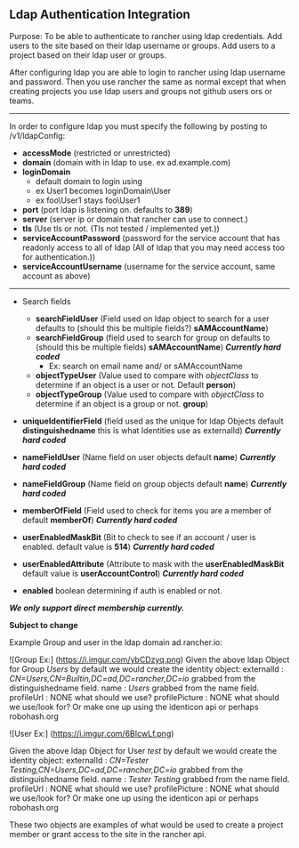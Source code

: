 Ldap Authentication Integration
---------
Purpose: To be able to authenticate to rancher using ldap credentials. Add users to the site based on their ldap username or groups.
Add users to a project based on their ldap user or groups.

After configuring ldap you are able to login to rancher using ldap username and password. Then you use rancher the same
as normal except that when creating projects you use ldap users and groups not github users ors or teams.

---------

In order to configure ldap you must specify the following by posting to /v1/ldapConfig:

 * **accessMode**  (restricted or unrestricted)
 * **domain** (domain with in ldap to use. ex ad.example.com)
 * **loginDomain** 
    * default domain to login using
    * ex User1 becomes loginDomain\User
    * ex foo\User1 stays foo\User1
 * **port** (port ldap is listening on. defaults to **389**)
 * **server** (server ip or domain that rancher can use to connect.)
 * **tls** (Use tls or not. (Tls not tested / implemented yet.))
 * **serviceAccountPassword** (password for the service account that has readonly access to all of ldap (All of ldap that you may need access too for authentication.))
 * **serviceAccountUsername** (username for the service account, same account as above)

--------------

 * Search fields
     * **searchFieldUser** (Field used on ldap object to search for a user defaults to (should this be multiple fields?) **sAMAccountName**)
     * **searchFieldGroup** (field used to search for group on defaults to (should this be multiple fields) **sAMAccountName**) ***Currently hard coded***
         * Ex: search on email name and/ or sAMAccountName
     * **objectTypeUser** (Value used to compare with *objectClass* to determine if an object is a user or not. Default **person**)
     * **objectTypeGroup** (Value used to compare with *objectClass* to determine if an object is a group or not. **group**)
 * **uniqueIdentifierField** (field used as the unique for ldap Objects default **distinguishedname** this is what Identities use as externalId) ***Currently hard coded***
 * **nameFieldUser** (Name field on user objects default **name**) ***Currently hard coded***
 * **nameFieldGroup** (Name field on group objects default **name**) ***Currently hard coded***
 * **memberOfField** (Field used to check for items you are a member of default **memberOf**) ***Currently hard coded***  
 * **userEnabledMaskBit** (Bit to check to see if an account / user is enabled. default value is **514**) ***Currently hard coded***
 * **userEnabledAttribute** (Attribute to mask with the **userEnabledMaskBit** default value is **userAccountControl**) ***Currently hard coded***
     
 * **enabled** boolean determining if auth is enabled or not. 
 
 ***We only support direct membership currently.***
 
 **Subject to change**
 

 Example Group and user in the ldap domain ad.rancher.io:
 
 ![Group Ex:] (https://i.imgur.com/ybCDzyq.png)
 Given the above ldap Object for Group *Users* by default we would create the identity object:
 externalId : *CN=Users,CN=Builtin,DC=ad,DC=rancher,DC=io* grabbed from the distinguishedname field.
 name : *Users* grabbed from the name field.
 profileUrl : NONE what should we use?
 profilePicture : NONE what should we use/look for? Or make one up using the identicon api or perhaps robohash.org
 
 ![User Ex:] (https://i.imgur.com/6BIcwLf.png)
 
 Given the above ldap Object for User *test* by default we would create the identity object:
 externalId : *CN=Tester Testing,CN=Users,DC=ad,DC=rancher,DC=io* grabbed from the distinguishedname field.
 name : *Tester Testing* grabbed from the name field.
 profileUrl : NONE what should we use?
 profilePicture : NONE what should we use/look for? Or make one up using the identicon api or perhaps robohash.org
  
  
 These two objects are examples of what would be used to create a project member or grant access to the site in the rancher api.